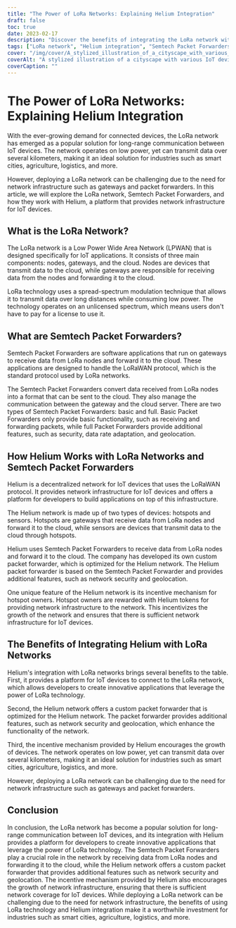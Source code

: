 ```yaml
---
title: "The Power of LoRa Networks: Explaining Helium Integration"
draft: false
toc: true
date: 2023-02-17
description: "Discover the benefits of integrating the LoRa network with Helium for IoT devices and industries such as smart cities, agriculture, and logistics."
tags: ["LoRa network", "Helium integration", "Semtech Packet Forwarders", "IoT applications", "LPWAN", "spread-spectrum modulation", "gateways", "cloud", "LoRaWAN protocol", "network infrastructure", "hotspots", "sensors", "network security", "geolocation", "incentive mechanism", "smart cities", "agriculture", "logistics", "IoT development", "long-range communication"]
cover: "/img/cover/A_stylized_illustration_of_a_cityscape_with_various_IoT_dev.webp"
coverAlt: "A stylized illustration of a cityscape with various IoT devices connected to a network represented as a web of light, with the Helium logo prominently displayed."
coverCaption: ""
---
```

# The Power of LoRa Networks: Explaining Helium Integration

With the ever-growing demand for connected devices, the LoRa network has emerged as a popular solution for long-range communication between IoT devices. The network operates on low power, yet can transmit data over several kilometers, making it an ideal solution for industries such as smart cities, agriculture, logistics, and more.

However, deploying a LoRa network can be challenging due to the need for network infrastructure such as gateways and packet forwarders. In this article, we will explore the LoRa network, Semtech Packet Forwarders, and how they work with Helium, a platform that provides network infrastructure for IoT devices.

## What is the LoRa Network?

The LoRa network is a Low Power Wide Area Network (LPWAN) that is designed specifically for IoT applications. It consists of three main components: nodes, gateways, and the cloud. Nodes are devices that transmit data to the cloud, while gateways are responsible for receiving data from the nodes and forwarding it to the cloud.

LoRa technology uses a spread-spectrum modulation technique that allows it to transmit data over long distances while consuming low power. The technology operates on an unlicensed spectrum, which means users don't have to pay for a license to use it.

## What are Semtech Packet Forwarders?

Semtech Packet Forwarders are software applications that run on gateways to receive data from LoRa nodes and forward it to the cloud. These applications are designed to handle the LoRaWAN protocol, which is the standard protocol used by LoRa networks.

The Semtech Packet Forwarders convert data received from LoRa nodes into a format that can be sent to the cloud. They also manage the communication between the gateway and the cloud server. There are two types of Semtech Packet Forwarders: basic and full. Basic Packet Forwarders only provide basic functionality, such as receiving and forwarding packets, while full Packet Forwarders provide additional features, such as security, data rate adaptation, and geolocation.

## How Helium Works with LoRa Networks and Semtech Packet Forwarders

Helium is a decentralized network for IoT devices that uses the LoRaWAN protocol. It provides network infrastructure for IoT devices and offers a platform for developers to build applications on top of this infrastructure.

The Helium network is made up of two types of devices: hotspots and sensors. Hotspots are gateways that receive data from LoRa nodes and forward it to the cloud, while sensors are devices that transmit data to the cloud through hotspots.

Helium uses Semtech Packet Forwarders to receive data from LoRa nodes and forward it to the cloud. The company has developed its own custom packet forwarder, which is optimized for the Helium network. The Helium packet forwarder is based on the Semtech Packet Forwarder and provides additional features, such as network security and geolocation.

One unique feature of the Helium network is its incentive mechanism for hotspot owners. Hotspot owners are rewarded with Helium tokens for providing network infrastructure to the network. This incentivizes the growth of the network and ensures that there is sufficient network infrastructure for IoT devices.

## The Benefits of Integrating Helium with LoRa Networks

Helium's integration with LoRa networks brings several benefits to the table. First, it provides a platform for IoT devices to connect to the LoRa network, which allows developers to create innovative applications that leverage the power of LoRa technology.

Second, the Helium network offers a custom packet forwarder that is optimized for the Helium network. The packet forwarder provides additional features, such as network security and geolocation, which enhance the functionality of the network.

Third, the incentive mechanism provided by Helium encourages the growth of devices. The network operates on low power, yet can transmit data over several kilometers, making it an ideal solution for industries such as smart cities, agriculture, logistics, and more.

However, deploying a LoRa network can be challenging due to the need for network infrastructure such as gateways and packet forwarders.

## Conclusion
In conclusion, the LoRa network has become a popular solution for long-range communication between IoT devices, and its integration with Helium provides a platform for developers to create innovative applications that leverage the power of LoRa technology. The Semtech Packet Forwarders play a crucial role in the network by receiving data from LoRa nodes and forwarding it to the cloud, while the Helium network offers a custom packet forwarder that provides additional features such as network security and geolocation. The incentive mechanism provided by Helium also encourages the growth of network infrastructure, ensuring that there is sufficient network coverage for IoT devices. While deploying a LoRa network can be challenging due to the need for network infrastructure, the benefits of using LoRa technology and Helium integration make it a worthwhile investment for industries such as smart cities, agriculture, logistics, and more.